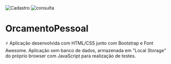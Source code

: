 ![Cadastro](https://user-images.githubusercontent.com/62626014/121443095-3c90cd00-c963-11eb-8ad0-d113e9813c40.jpg)
![consulta](https://user-images.githubusercontent.com/62626014/121443097-3d296380-c963-11eb-871b-264e38294047.jpg)
# OrcamentoPessoal

:zap: Aplicação desenvolvida com HTML/CSS junto com Bootstrap e Font Awesome. Aplicação sem banco de dados, armazenada em "Local Storage" do próprio browser com JavaScript para realização de testes.
